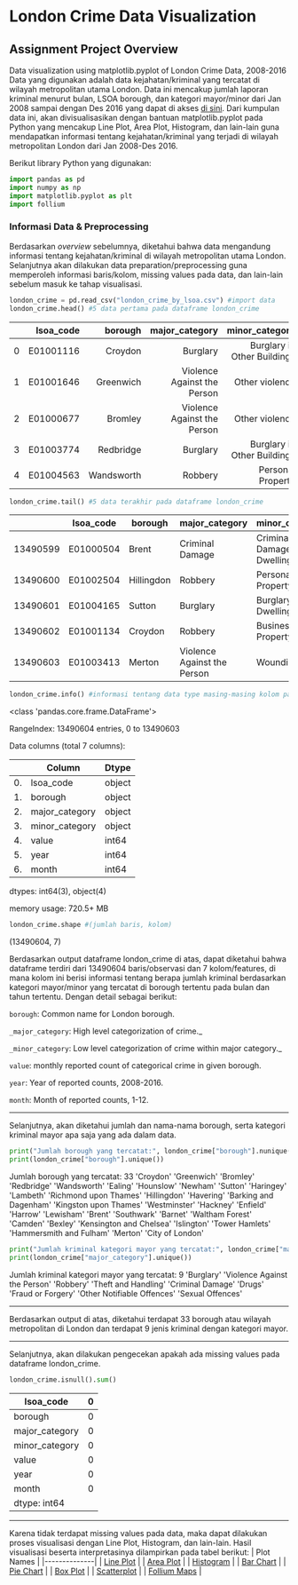 # London Crime Data Visualization
## Assignment Project Overview

Data visualization using matplotlib.pyplot of London Crime Data, 2008-2016
Data yang digunakan adalah data kejahatan/kriminal yang tercatat di wilayah metropolitan utama London. Data ini mencakup jumlah laporan kriminal menurut bulan, LSOA borough, dan kategori mayor/minor dari Jan 2008 sampai dengan Des 2016 yang dapat di akses [di sini](https://www.kaggle.com/jboysen/london-crime). Dari kumpulan data ini, akan divisualisasikan dengan bantuan matplotlib.pyplot pada Python yang mencakup Line Plot, Area Plot, Histogram, dan lain-lain guna mendapatkan informasi tentang kejahatan/kriminal yang terjadi di wilayah metropolitan London dari Jan 2008-Des 2016.

Berikut library Python yang digunakan:
```python
import pandas as pd
import numpy as np
import matplotlib.pyplot as plt
import follium
```

### Informasi Data & Preprocessing

Berdasarkan _overview_ sebelumnya, diketahui bahwa data mengandung informasi tentang kejahatan/kriminal di wilayah metropolitan utama London. Selanjutnya akan dilakukan data preparation/preprocessing guna memperoleh informasi baris/kolom, missing values pada data, dan lain-lain sebelum masuk ke tahap visualisasi.
```python
london_crime = pd.read_csv("london_crime_by_lsoa.csv") #import data
london_crime.head() #5 data pertama pada dataframe london_crime
```
|   | lsoa_code |    borough |              major_category |              minor_category | value | year | month |
|--:|----------:|-----------:|----------------------------:|----------------------------:|------:|-----:|-------|
| 0 | E01001116 |    Croydon |                    Burglary | Burglary in Other Buildings |     0 | 2016 |    11 |
| 1 | E01001646 |  Greenwich | Violence Against the Person |              Other violence |     0 | 2016 |    11 |
| 2 | E01000677 |    Bromley | Violence Against the Person |              Other violence |     0 | 2015 |     5 |
| 3 | E01003774 |  Redbridge |                    Burglary | Burglary in Other Buildings |     0 | 2016 |     3 |
| 4 | E01004563 | Wandsworth |                     Robbery |           Personal Property |     0 | 2008 |     6 |

```python
london_crime.tail() #5 data terakhir pada dataframe london_crime
```
|          | lsoa_code | borough    | major_category              | minor_category              | value | year | month |
|----------|-----------|------------|-----------------------------|-----------------------------|-------|------|-------|
| 13490599 | E01000504 | Brent      | Criminal Damage             | Criminal Damage To Dwelling | 0     | 2015 | 2     |
| 13490600 | E01002504 | Hillingdon | Robbery                     | Personal Property           | 1     | 2015 | 6     |
| 13490601 | E01004165 | Sutton     | Burglary                    | Burglary in a Dwelling      | 0     | 2011 | 2     |
| 13490602 | E01001134 | Croydon    | Robbery                     | Business Property           | 0     | 2011 | 5     |
| 13490603 | E01003413 | Merton     | Violence Against the Person | Wounding/GBH                | 0     | 2015 | 6     |

```python
london_crime.info() #informasi tentang data type masing-masing kolom pada dataframe
```
<class 'pandas.core.frame.DataFrame'>

RangeIndex: 13490604 entries, 0 to 13490603

Data columns (total 7 columns):

|    | Column         | Dtype  |
|----|----------------|--------|
| 0. | lsoa_code      | object |
| 1. | borough        | object |
| 2. | major_category | object |
| 3. | minor_category | object |
| 4. | value          | int64  |
| 5. | year           | int64  |
| 6. | month          | int64  |

dtypes: int64(3), object(4)

memory usage: 720.5+ MB

```python
london_crime.shape #(jumlah baris, kolom)
```
(13490604, 7)

Berdasarkan output dataframe london_crime di atas, dapat diketahui bahwa dataframe terdiri dari 13490604 baris/observasi dan 7 kolom/features, di mana kolom ini berisi informasi tentang berapa jumlah kriminal berdasarkan kategori mayor/minor yang tercatat di borough tertentu pada bulan dan tahun tertentu. Dengan detail sebagai berikut:

`borough`: Common name for London borough.

`_major_category`: High level categorization of crime._

`_minor_category`: Low level categorization of crime within major category._

`value`: monthly reported count of categorical crime in given borough.

`year`: Year of reported counts, 2008-2016.

`month`: Month of reported counts, 1-12.

---
Selanjutnya, akan diketahui jumlah dan nama-nama borough, serta kategori kriminal mayor apa saja yang ada dalam data.

```python
print("Jumlah borough yang tercatat:", london_crime["borough"].nunique())
print(london_crime["borough"].unique())
```
Jumlah borough yang tercatat: 33
'Croydon' 'Greenwich' 'Bromley' 'Redbridge' 'Wandsworth' 'Ealing'
 'Hounslow' 'Newham' 'Sutton' 'Haringey' 'Lambeth' 'Richmond upon Thames'
 'Hillingdon' 'Havering' 'Barking and Dagenham' 'Kingston upon Thames'
 'Westminster' 'Hackney' 'Enfield' 'Harrow' 'Lewisham' 'Brent' 'Southwark'
 'Barnet' 'Waltham Forest' 'Camden' 'Bexley' 'Kensington and Chelsea'
 'Islington' 'Tower Hamlets' 'Hammersmith and Fulham' 'Merton'
 'City of London'
 
 ```python
 print("Jumlah kriminal kategori mayor yang tercatat:", london_crime["major_category"].nunique())
print(london_crime["major_category"].unique())
```
Jumlah kriminal kategori mayor yang tercatat: 9
'Burglary' 'Violence Against the Person' 'Robbery' 'Theft and Handling'
 'Criminal Damage' 'Drugs' 'Fraud or Forgery' 'Other Notifiable Offences'
 'Sexual Offences'
 
 ---
Berdasarkan output di atas, diketahui terdapat 33 borough atau wilayah metropolitan di London dan terdapat 9 jenis kriminal dengan kategori mayor.

---
Selanjutnya, akan dilakukan pengecekan apakah ada missing values pada dataframe london_crime.
```python
london_crime.isnull().sum()
```
| lsoa_code      | 0 |
|----------------|---|
| borough        | 0 |
| major_category | 0 |
| minor_category | 0 |
| value          | 0 |
| year           | 0 |
| month          | 0 |
| dtype: int64   |   |

---
Karena tidak terdapat missing values pada data, maka dapat dilakukan proses visualisasi dengan Line Plot, Histogram, dan lain-lain. Hasil visualisasi beserta interpretasinya dilampirkan pada tabel berikut:
| Plot Names   |
|--------------|
| [Line Plot](https://github.com/shavirazh/london-crime-data-visualization/blob/main/PYTN_Assgn_1_KS03_ShaviraZhalsabilla/Line-Plot.ipynb)    |
| [Area Plot](https://github.com/shavirazh/london-crime-data-visualization/blob/main/PYTN_Assgn_1_KS03_ShaviraZhalsabilla/Area-Plot.ipynb)    |
| [Histogram](https://github.com/shavirazh/london-crime-data-visualization/blob/main/PYTN_Assgn_1_KS03_ShaviraZhalsabilla/Histogram.ipynb)    |
| [Bar Chart](https://github.com/shavirazh/london-crime-data-visualization/blob/main/PYTN_Assgn_1_KS03_ShaviraZhalsabilla/Bar-Chart.ipynb)    |
| [Pie Chart](https://github.com/shavirazh/london-crime-data-visualization/blob/main/PYTN_Assgn_1_KS03_ShaviraZhalsabilla/Pie-Chart.ipynb)    |
| [Box Plot](https://github.com/shavirazh/london-crime-data-visualization/blob/main/PYTN_Assgn_1_KS03_ShaviraZhalsabilla/Box-Plot.ipynb)     |
| [Scatterplot](https://github.com/shavirazh/london-crime-data-visualization/blob/main/PYTN_Assgn_1_KS03_ShaviraZhalsabilla/Scatterplot.ipynb)  |
| [Follium Maps](https://github.com/shavirazh/london-crime-data-visualization/blob/main/PYTN_Assgn_1_KS03_ShaviraZhalsabilla/Follium-Maps.ipynb) |

